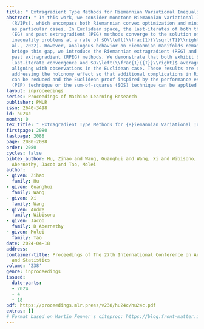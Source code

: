 ```yaml
---
title: " Extragradient Type Methods for Riemannian Variational Inequality Problems "
abstract: " In this work, we consider monotone Riemannian Variational Inequality Problems
  (RVIPs), which encompass both Riemannian convex optimization and minimax optimization
  as particular cases. In Euclidean space, the last-iterates of both the extragradient
  (EG) and past extragradient (PEG) methods converge to the solution of monotone variational
  inequality problems at a rate of $O\\left(\\frac{1}{\\sqrt{T}}\\right)$ (Cai et
  al., 2022). However, analogous behavior on Riemannian manifolds remains open. To
  bridge this gap, we introduce the Riemannian extragradient (REG) and Riemannian
  past extragradient (RPEG) methods. We demonstrate that both exhibit $O\\left(\\frac{1}{\\sqrt{T}}\\right)$
  last-iterate convergence and $O\\left(\\frac{1}{{T}}\\right)$ average-iterate convergence,
  aligning with observations in the Euclidean case. These results are enabled by judiciously
  addressing the holonomy effect so that additional complications in Riemannian cases
  can be reduced and the Euclidean proof inspired by the performance estimation problem
  (PEP) technique or the sum-of-squares (SOS) technique can be applied again. "
layout: inproceedings
series: Proceedings of Machine Learning Research
publisher: PMLR
issn: 2640-3498
id: hu24c
month: 0
tex_title: " Extragradient Type Methods for {R}iemannian Variational Inequality Problems "
firstpage: 2080
lastpage: 2088
page: 2080-2088
order: 2080
cycles: false
bibtex_author: Hu, Zihao and Wang, Guanghui and Wang, Xi and Wibisono, Andre and D
  Abernethy, Jacob and Tao, Molei
author:
- given: Zihao
  family: Hu
- given: Guanghui
  family: Wang
- given: Xi
  family: Wang
- given: Andre
  family: Wibisono
- given: Jacob
  family: D Abernethy
- given: Molei
  family: Tao
date: 2024-04-18
address:
container-title: Proceedings of The 27th International Conference on Artificial Intelligence
  and Statistics
volume: '238'
genre: inproceedings
issued:
  date-parts:
  - 2024
  - 4
  - 18
pdf: https://proceedings.mlr.press/v238/hu24c/hu24c.pdf
extras: []
# Format based on Martin Fenner's citeproc: https://blog.front-matter.io/posts/citeproc-yaml-for-bibliographies/
---
```

